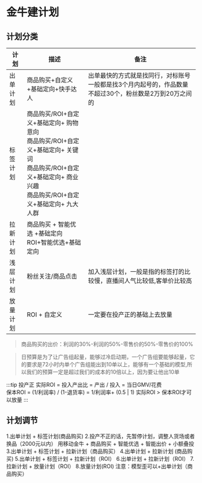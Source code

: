 # 金牛建计划

## 计划分类


| 计划 | 描述 | 备注 |
| ---- | ---- | ---- |
| 出单计划| 商品购买+自定义+基础定向+快手达人| 出单最快的方式就是找同行，对标账号一般都是找3个月内起号的，作品数量不超过30个，粉丝数是2万到20万之间的 |
| 标签计划 | 商品购买/ROI+自定义+基础定向+ 购物意向 <br/> 商品购买/ROI+自定义+基础定向+ 关键词 <br/> 商品购买/ROI+自定义+基础定向+ 商业兴趣 <br/> 商品购买/ROI+自定义+基础定向+ 九大人群| |
| 拉新计划| 商品购买 + 智能优选 +基础定向 <br/> ROI+智能优选+基础定向| |
| 浅层计划 | 粉丝关注/商品点击| 加入浅层计划，一般是指的标签打的比较慢，直播间人气比较低,客单价比较高|
| 放量计划 | ROI + 自定义| 一定要在投产正的基础上去放量 |


> 商品购买的出价：利润的30%-利润的50%-零售价的50%-零售价的100%

> 日预算是为了让广告组起量，能够过冷启动期，一个广告组要能够起量，它的要求是72小时内单个广告组能出到10单以上，能够有一个基础的模型,所以我们的预算一定是超过我们的成本的10倍以上，因为要让他出10单

:::tip 投产正
实际ROI = 投入产出比 = 产出 / 投入 = 当日GMV/花费  
保本ROI = (1/利润率) / (1-退货率) = 1/利润率+ (0.5 | 1)
实际ROI > 保本ROI才可以放量
:::

## 计划调节

1.出单计划 + 标签计划(商品购买)
2.投产不正的话，先暂停计划，调整人货场或者换品（2000元以内）
用移动金牛 + 商品购买 + 智能优选 + 智能出价 + 小额叠投
3.出单计划 + 标签计划 + 拉新计划（商品购买）
4.出单计划 + 拉新计划 (商品购买)
5.出单计划 + 标签计划 + 拉新计划（ROI）
6.出单计划 + 拉新计划（ROI）
7.拉新计划 + 放量计划（ROI）
8.放量计划(ROI)  注意：模型歪可以+出单计划（商品购买）
